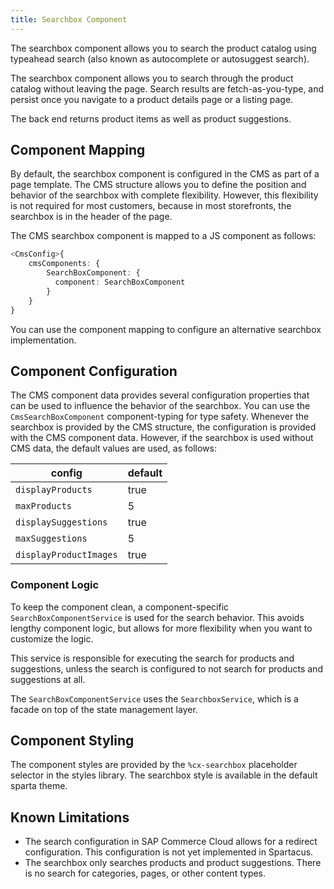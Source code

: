 ```yaml
---
title: Searchbox Component
---
```


The searchbox component allows you to search the product catalog using typeahead search (also known as autocomplete or autosuggest search).

The searchbox component allows you to search through the product catalog without leaving the page. Search results are fetch-as-you-type, and persist once you navigate to a product details page or a listing page.

The back end returns product items as well as product suggestions.

## Component Mapping

By default, the searchbox component is configured in the CMS as part of a page template. The CMS structure allows you to define the position and behavior of the searchbox with complete flexibility. However, this flexibility is not required for most customers, because in most storefronts, the searchbox is in the header of the page.

The CMS searchbox component is mapped to a JS component as follows:

```typescript
<CmsConfig>{
    cmsComponents: {
        SearchBoxComponent: {
          component: SearchBoxComponent
        }
    }
}
```

You can use the component mapping to configure an alternative searchbox implementation.

## Component Configuration

The CMS component data provides several configuration properties that can be used to influence the behavior of the searchbox. You can use the `CmsSearchBoxComponent` component-typing for type safety. Whenever the searchbox is provided by the CMS structure, the configuration is provided with the CMS component data. However, if the searchbox is used without CMS data, the default values are used, as follows:

| config                 | default |
| ---------------------- | ------- |
| `displayProducts`      | true    |
| `maxProducts`          | 5       |
| `displaySuggestions`   | true    |
| `maxSuggestions`       | 5       |
| `displayProductImages` | true    |

### Component Logic

To keep the component clean, a component-specific `SearchBoxComponentService` is used for the search behavior. This avoids lengthy component logic, but allows for more flexibility when you want to customize the logic.

This service is responsible for executing the search for products and suggestions, unless the search is configured to not search for products and suggestions at all.

The `SearchBoxComponentService` uses the `SearchboxService`, which is a facade on top of the state management layer. 

## Component Styling

The component styles are provided by the `%cx-searchbox` placeholder selector in the styles library. The searchbox style is available in the default sparta theme.

## Known Limitations

- The search configuration in SAP Commerce Cloud allows for a redirect configuration. This configuration is not yet implemented in Spartacus.
- The searchbox only searches products and product suggestions. There is no search for categories, pages, or other content types.
